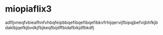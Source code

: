 # miopiaflix3
adfljvneqfvbieafhnfvhbqfeipbbqefibqefibqefibkvfrhijqervijfbipqjbefvijbhfkjbdaklbjqefkjbvdkjfbjkeqfbijdffbidafbikjdfbkdfj
